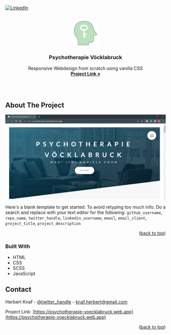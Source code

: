 <div id="top"></div>
<!--
*** Thanks for checking out the Best-README-Template. If you have a suggestion
*** that would make this better, please fork the repo and create a pull request
*** or simply open an issue with the tag "enhancement".
*** Don't forget to give the project a star!
*** Thanks again! Now go create something AMAZING! :D
-->



<!-- PROJECT SHIELDS -->
<!--
*** I'm using markdown "reference style" links for readability.
*** Reference links are enclosed in brackets [ ] instead of parentheses ( ).
*** See the bottom of this document for the declaration of the reference variables
*** for contributors-url, forks-url, etc. This is an optional, concise syntax you may use.
*** https://www.markdownguide.org/basic-syntax/#reference-style-links
-->

[![LinkedIn][linkedin-shield]](https://www.linkedin.com/in/herbert-knaf-257091230)


<!-- PROJECT LOGO -->
<br />
<div align="center">
  <a href="https://github.com/HerbIzzle/Psychotherapie-V-cklabruck">
    <img src="img/icons8-psychotherapy-80.png" alt="Logo" width="80" height="80">
  </a>

<h3 align="center">Psychotherapie Vöcklabruck</h3>

  <p align="center">
    Responsive Webdesign from scratch using vanilla CSS
    <br />
    <a href="https://psychotherapie-voecklabruck.web.app"><strong>Project Link »</strong></a>
  </p>
</div>
<br><br>

<!-- ABOUT THE PROJECT -->
## About The Project

[![Product Name Screen Shot][product-screenshot]](https://psychotherapie-voecklabruck.web.app)

Here's a blank template to get started: To avoid retyping too much info. Do a search and replace with your text editor for the following: `github_username`, `repo_name`, `twitter_handle`, `linkedin_username`, `email`, `email_client`, `project_title`, `project_description`

<p align="right">(<a href="#top">back to top</a>)</p>



### Built With

* HTML
* CSS
* SCSS
* JavaScript



<!-- CONTACT -->
## Contact

Herbert Knaf - [@twitter_handle](https://twitter.com/twitter_handle) - knaf.herbert@gmail.com

Project Link: [https://psychotherapie-voecklabruck.web.app](https://psychotherapie-voecklabruck.web.app)

<p align="right">(<a href="#top">back to top</a>)</p>




<!-- MARKDOWN LINKS & IMAGES -->
<!-- https://www.markdownguide.org/basic-syntax/#reference-style-links -->
[contributors-shield]: https://img.shields.io/github/contributors/github_username/repo_name.svg?style=for-the-badge
[contributors-url]: https://github.com/github_username/repo_name/graphs/contributors
[forks-shield]: https://img.shields.io/github/forks/github_username/repo_name.svg?style=for-the-badge
[forks-url]: https://github.com/github_username/repo_name/network/members
[stars-shield]: https://img.shields.io/github/stars/github_username/repo_name.svg?style=for-the-badge
[stars-url]: https://github.com/github_username/repo_name/stargazers
[issues-shield]: https://img.shields.io/github/issues/github_username/repo_name.svg?style=for-the-badge
[issues-url]: https://github.com/github_username/repo_name/issues
[license-shield]: https://img.shields.io/github/license/github_username/repo_name.svg?style=for-the-badge
[license-url]: https://github.com/github_username/repo_name/blob/master/LICENSE.txt
[linkedin-shield]: https://img.shields.io/badge/-LinkedIn-black.svg?style=for-the-badge&logo=linkedin&colorB=555
[linkedin-url]: https://linkedin.com/in/linkedin_username
[product-screenshot]: img/screenshot.png
